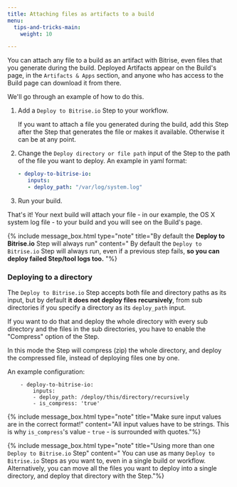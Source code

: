 ```yaml
---
title: Attaching files as artifacts to a build
menu:
  tips-and-tricks-main:
    weight: 10

---
```

You can attach any file to a build as an artifact with Bitrise, even files that you generate during the build. Deployed Artifacts appear on the Build's page, in the `Artifacts & Apps` section, and anyone who has access to the Build page can download it from there.

We'll go through an example of how to do this.

1. Add a `Deploy to Bitrise.io` Step to your workflow.

   If you want to attach a file you generated during the build, add this Step after the Step that generates the file or makes it available. Otherwise it can be at any point.
2. Change the `Deploy directory or file path` input of the Step to the path of the file you want to deploy.
   An example in yaml format:

   ```yaml
   - deploy-to-bitrise-io:
      inputs:
      - deploy_path: "/var/log/system.log"
   ```
3. Run your build.

That's it! Your next build will attach your file - in our example, the OS X system log file - to your build and you will see on the Build's page.

{% include message_box.html type="note" title="By default the **Deploy to Bitrise.io** Step will always run" content=" By default the `Deploy to Bitrise.io` Step will always run, even if a previous step fails, **so you can deploy failed Step/tool logs too.** "%}

### Deploying to a directory

The `Deploy to Bitrise.io` Step accepts both file and directory paths as its input, but by default **it does not deploy files recursively**, from sub directories if you specify a directory as its `deploy_path` input.

If you want to do that and deploy the whole directory with every sub directory and the files in the sub directories, you have to enable the "Compress" option of the Step.

In this mode the Step will compress (zip) the whole directory, and deploy the compressed file, instead of deploying files one by one.

An example configuration:

        - deploy-to-bitrise-io:
            inputs:
            - deploy_path: /deploy/this/directory/recursively
            - is_compress: 'true'

{% include message_box.html type="note" title="Make sure input values are in the correct format!" content="All input values have to be strings. This is why `is_compress`'s value - `true` - is surrounded with quotes."%}

{% include message_box.html type="note" title="Using more than one `Deploy to Bitrise.io` Step" content=" You can use as many `Deploy to Bitrise.io` Steps as you want to, even in a single build or workflow. Alternatively, you can move all the files you want to deploy into a single directory, and deploy that directory with the Step."%}